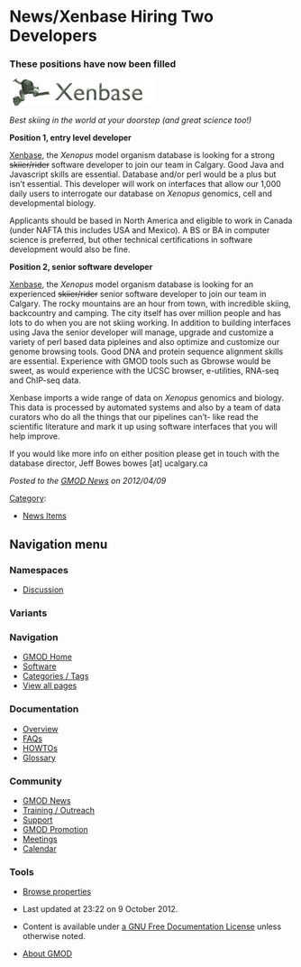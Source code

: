 



<span id="top"></span>




# <span dir="auto">News/Xenbase Hiring Two Developers</span>









### <span id="These_positions_have_now_been_filled" class="mw-headline">These positions have now been filled</span>

<a href="http://xenbase.org" rel="nofollow" title="Xenbase"><img
src="https://raw.githubusercontent.com/GMOD/gmod.github.io/main/mediawiki/images/8/88/XenbaseLogo.png" width="256"
height="48" alt="Xenbase" /></a>

*Best skiing in the world at your doorstep (and great science too!)*

**Position 1, entry level developer**

<a href="http://www.xenbase.org" class="external text"
rel="nofollow">Xenbase</a>, the *Xenopus* model organism database is
looking for a strong ~~skiier/rider~~ software developer to join our
team in Calgary. Good Java and Javascript skills are essential. Database
and/or perl would be a plus but isn’t essential. This developer will
work on interfaces that allow our 1,000 daily users to interrogate our
database on *Xenopus* genomics, cell and developmental biology.

Applicants should be based in North America and eligible to work in
Canada (under NAFTA this includes USA and Mexico). A BS or BA in
computer science is preferred, but other technical certifications in
software development would also be fine.

**Position 2, senior software developer**

<a href="http://www.xenbase.org" class="external text"
rel="nofollow">Xenbase</a>, the *Xenopus* model organism database is
looking for an experienced ~~skiier/rider~~ senior software developer to
join our team in Calgary. The rocky mountains are an hour from town,
with incredible skiing, backcountry and camping. The city itself has
over million people and has lots to do when you are not skiing working.
In addition to building interfaces using Java the senior developer will
manage, upgrade and customize a variety of perl based data pipleines and
also optimize and customize our genome browsing tools. Good DNA and
protein sequence alignment skills are essential. Experience with GMOD
tools such as Gbrowse would be sweet, as would experience with the UCSC
browser, e-utilities, RNA-seq and ChIP-seq data.

Xenbase imports a wide range of data on *Xenopus* genomics and biology.
This data is processed by automated systems and also by a team of data
curators who do all the things that our pipelines can’t- like read the
scientific literature and mark it up using software interfaces that you
will help improve.

If you would like more info on either position please get in touch with
the database director, Jeff Bowes bowes \[at\] ucalgary.ca

  



*Posted to the [GMOD News](../GMOD_News "GMOD News") on 2012/04/09*






[Category](../Special%3ACategories "Special%3ACategories"):

- [News Items](../Category%3ANews_Items "Category%3ANews Items")






## Navigation menu



### Namespaces


- <span id="ca-talk"><a
  href="http://gmod.org/mediawiki/index.php?title=Talk:News/Xenbase_Hiring_Two_Developers&amp;action=edit&amp;redlink=1"
  accesskey="t"
  title="Discussion about the content page [t]">Discussion</a></span>


### 

### Variants[](#)








<a href="../Main_Page"
style="background-image: url(../../images/GMOD-cogs.png);"
title="Visit the main page"></a>


### Navigation



- <span id="n-GMOD-Home">[GMOD Home](../Main_Page)</span>
- <span id="n-Software">[Software](../GMOD_Components)</span>
- <span id="n-Categories-.2F-Tags">[Categories /
  Tags](../Categories)</span>
- <span id="n-View-all-pages">[View all
  pages](../Special:AllPages)</span>




### Documentation



- <span id="n-Overview">[Overview](../Overview)</span>
- <span id="n-FAQs">[FAQs](../Category%3AFAQ)</span>
- <span id="n-HOWTOs">[HOWTOs](../Category%3AHOWTO)</span>
- <span id="n-Glossary">[Glossary](../Glossary)</span>




### Community



- <span id="n-GMOD-News">[GMOD News](../GMOD_News)</span>
- <span id="n-Training-.2F-Outreach">[Training /
  Outreach](../Training_and_Outreach)</span>
- <span id="n-Support">[Support](../Support)</span>
- <span id="n-GMOD-Promotion">[GMOD Promotion](../GMOD_Promotion)</span>
- <span id="n-Meetings">[Meetings](../Meetings)</span>
- <span id="n-Calendar">[Calendar](../Calendar)</span>




### Tools

- <span id="t-smwbrowselink"><a href="../Special%3ABrowse/News-2FXenbase_Hiring_Two_Developers"
  rel="smw-browse">Browse properties</a></span>



- <span id="footer-info-lastmod">Last updated at 23:22 on 9 October
  2012.</span>
<!-- - <span id="footer-info-viewcount">9,192 page views.</span> -->
- <span id="footer-info-copyright">Content is available under
  <a href="http://www.gnu.org/licenses/fdl-1.3.html" class="external"
  rel="nofollow">a GNU Free Documentation License</a> unless otherwise
  noted.</span>

<!-- -->

- <span id="footer-places-about">[About
  GMOD](../GMOD%3AAbout "GMOD%3AAbout")</span>

<!-- -->




